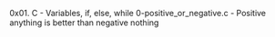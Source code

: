 0x01. C - Variables, if, else, while
0-positive_or_negative.c - Positive anything is better than negative nothing
